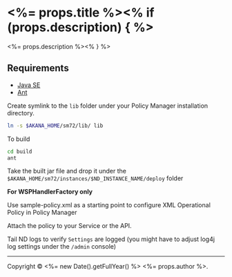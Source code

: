 # <%= props.title %><% if (props.description) { %>

<%= props.description %><% } %>

## Requirements

- [Java SE](http://www.oracle.com/technetwork/java/javase/overview)
- [Ant](http://ant.apache.org)


Create symlink to the `lib` folder under your Policy Manager installation directory.

```bash
ln -s $AKANA_HOME/sm72/lib/ lib
```

To build

```bash
cd build
ant
```

Take the built jar file and drop it under the `$AKANA_HOME/sm72/instances/$ND_INSTANCE_NAME/deploy` folder


**For WSPHandlerFactory only**

Use sample-policy.xml as a starting point to configure XML Operational Policy in Policy Manager

Attach the policy to your Service or the API. 

Tail ND logs to verify `Settings` are logged (you might have to adjust log4j log settings under the `/admin` console)

---

Copyright &copy; <%= new Date().getFullYear() %> <%= props.author %>.
